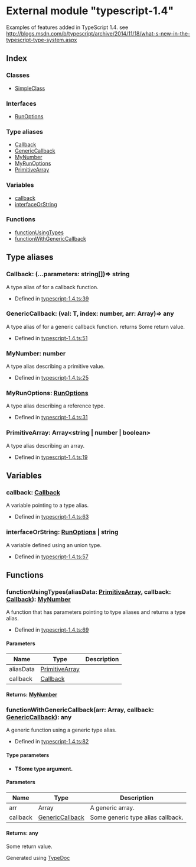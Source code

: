 # External module "typescript-1.4"
Examples of features added in TypeScript 1.4. see http://blogs.msdn.com/b/typescript/archive/2014/11/18/what-s-new-in-the-typescript-type-system.aspx


## Index

### Classes
* [SimpleClass](../classes/_typescript_1_4_.simpleclass.md)

### Interfaces
* [RunOptions](../interfaces/_typescript_1_4_.runoptions.md)

### Type aliases
* [Callback](_typescript_1_4_.md#callback)
* [GenericCallback](_typescript_1_4_.md#genericcallback)
* [MyNumber](_typescript_1_4_.md#mynumber)
* [MyRunOptions](_typescript_1_4_.md#myrunoptions)
* [PrimitiveArray](_typescript_1_4_.md#primitivearray)

### Variables
* [callback](_typescript_1_4_.md#callback-1)
* [interfaceOrString](_typescript_1_4_.md#interfaceorstring)

### Functions
* [functionUsingTypes](_typescript_1_4_.md#functionusingtypes)
* [functionWithGenericCallback](_typescript_1_4_.md#functionwithgenericcallback)

## Type aliases

### Callback: (...parameters: string[])=> string
A type alias of for a callback function.
* Defined in [typescript-1.4.ts:39](https://github.com/kimamula/typedoc/blob/HEAD/examples/basic/src/typescript-1.4.ts#L39)


### GenericCallback: <T>(val: T, index: number, arr: Array<T>)=> any
A type alias of for a generic callback function. returns Some return value.

* Defined in [typescript-1.4.ts:51](https://github.com/kimamula/typedoc/blob/HEAD/examples/basic/src/typescript-1.4.ts#L51)


### MyNumber: number
A type alias describing a primitive value.
* Defined in [typescript-1.4.ts:25](https://github.com/kimamula/typedoc/blob/HEAD/examples/basic/src/typescript-1.4.ts#L25)


### MyRunOptions: [RunOptions](../interfaces/_typescript_1_4_.runoptions.md)
A type alias describing a reference type.
* Defined in [typescript-1.4.ts:31](https://github.com/kimamula/typedoc/blob/HEAD/examples/basic/src/typescript-1.4.ts#L31)


### PrimitiveArray: Array<string | number | boolean>
A type alias describing an array.
* Defined in [typescript-1.4.ts:19](https://github.com/kimamula/typedoc/blob/HEAD/examples/basic/src/typescript-1.4.ts#L19)


## Variables

### callback: [Callback](_typescript_1_4_.md#callback)
A variable pointing to a type alias.
* Defined in [typescript-1.4.ts:63](https://github.com/kimamula/typedoc/blob/HEAD/examples/basic/src/typescript-1.4.ts#L63)


### interfaceOrString: [RunOptions](../interfaces/_typescript_1_4_.runoptions.md) | string
A variable defined using an union type.
* Defined in [typescript-1.4.ts:57](https://github.com/kimamula/typedoc/blob/HEAD/examples/basic/src/typescript-1.4.ts#L57)


## Functions

### functionUsingTypes(aliasData: [PrimitiveArray](_typescript_1_4_.md#primitivearray), callback: [Callback](_typescript_1_4_.md#callback)): [MyNumber](_typescript_1_4_.md#mynumber)
A function that has parameters pointing to type aliases and returns a type alias.  
* Defined in [typescript-1.4.ts:69](https://github.com/kimamula/typedoc/blob/HEAD/examples/basic/src/typescript-1.4.ts#L69)


#### Parameters

| Name | Type | Description |
| ---- | ---- | ---- |
| aliasData | [PrimitiveArray](_typescript_1_4_.md#primitivearray)|  |
| callback | [Callback](_typescript_1_4_.md#callback)|  |

#### Returns: [MyNumber](_typescript_1_4_.md#mynumber)

### functionWithGenericCallback<T>(arr: Array<T>, callback: [GenericCallback](_typescript_1_4_.md#genericcallback)): any
A generic function using a generic type alias.  
* Defined in [typescript-1.4.ts:82](https://github.com/kimamula/typedoc/blob/HEAD/examples/basic/src/typescript-1.4.ts#L82)


#### Type parameters

* #### TSome type argument.

#### Parameters

| Name | Type | Description |
| ---- | ---- | ---- |
| arr | Array<T>| A generic array. |
| callback | [GenericCallback](_typescript_1_4_.md#genericcallback)| Some generic type alias callback. |

#### Returns: any
Some return value.



Generated using [TypeDoc](http://typedoc.io)
